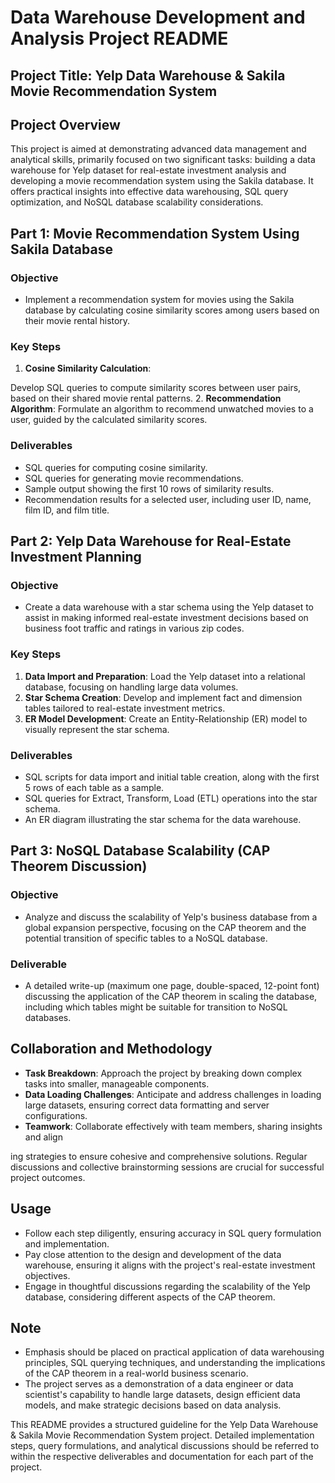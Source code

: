 # Data Warehouse Development and Analysis Project README

## Project Title: Yelp Data Warehouse & Sakila Movie Recommendation System

## Project Overview
This project is aimed at demonstrating advanced data management and analytical skills, primarily focused on two significant tasks: building a data warehouse for Yelp dataset for real-estate investment analysis and developing a movie recommendation system using the Sakila database. It offers practical insights into effective data warehousing, SQL query optimization, and NoSQL database scalability considerations.

## Part 1: Movie Recommendation System Using Sakila Database
### Objective
- Implement a recommendation system for movies using the Sakila database by calculating cosine similarity scores among users based on their movie rental history.

### Key Steps
1. **Cosine Similarity Calculation**:

 Develop SQL queries to compute similarity scores between user pairs, based on their shared movie rental patterns.
2. **Recommendation Algorithm**: Formulate an algorithm to recommend unwatched movies to a user, guided by the calculated similarity scores.

### Deliverables
- SQL queries for computing cosine similarity.
- SQL queries for generating movie recommendations.
- Sample output showing the first 10 rows of similarity results.
- Recommendation results for a selected user, including user ID, name, film ID, and film title.

## Part 2: Yelp Data Warehouse for Real-Estate Investment Planning
### Objective
- Create a data warehouse with a star schema using the Yelp dataset to assist in making informed real-estate investment decisions based on business foot traffic and ratings in various zip codes.

### Key Steps
1. **Data Import and Preparation**: Load the Yelp dataset into a relational database, focusing on handling large data volumes.
2. **Star Schema Creation**: Develop and implement fact and dimension tables tailored to real-estate investment metrics.
3. **ER Model Development**: Create an Entity-Relationship (ER) model to visually represent the star schema.

### Deliverables
- SQL scripts for data import and initial table creation, along with the first 5 rows of each table as a sample.
- SQL queries for Extract, Transform, Load (ETL) operations into the star schema.
- An ER diagram illustrating the star schema for the data warehouse.

## Part 3: NoSQL Database Scalability (CAP Theorem Discussion)
### Objective
- Analyze and discuss the scalability of Yelp's business database from a global expansion perspective, focusing on the CAP theorem and the potential transition of specific tables to a NoSQL database.

### Deliverable
- A detailed write-up (maximum one page, double-spaced, 12-point font) discussing the application of the CAP theorem in scaling the database, including which tables might be suitable for transition to NoSQL databases.

## Collaboration and Methodology
- **Task Breakdown**: Approach the project by breaking down complex tasks into smaller, manageable components.
- **Data Loading Challenges**: Anticipate and address challenges in loading large datasets, ensuring correct data formatting and server configurations.
- **Teamwork**: Collaborate effectively with team members, sharing insights and align

ing strategies to ensure cohesive and comprehensive solutions. Regular discussions and collective brainstorming sessions are crucial for successful project outcomes.

## Usage
- Follow each step diligently, ensuring accuracy in SQL query formulation and implementation.
- Pay close attention to the design and development of the data warehouse, ensuring it aligns with the project's real-estate investment objectives.
- Engage in thoughtful discussions regarding the scalability of the Yelp database, considering different aspects of the CAP theorem.

## Note
- Emphasis should be placed on practical application of data warehousing principles, SQL querying techniques, and understanding the implications of the CAP theorem in a real-world business scenario.
- The project serves as a demonstration of a data engineer or data scientist's capability to handle large datasets, design efficient data models, and make strategic decisions based on data analysis.

This README provides a structured guideline for the Yelp Data Warehouse & Sakila Movie Recommendation System project. Detailed implementation steps, query formulations, and analytical discussions should be referred to within the respective deliverables and documentation for each part of the project.